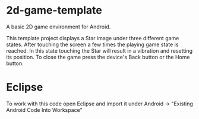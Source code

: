 2d-game-template
================

A basic 2D game environment for Android.

This template project displays a Star image under three different game states. After touching the screen a few times the playing game state is reached. In this state touching the Star will result in a vibration and resetting its position. To close the game press the device's Back button or the Home button.


Eclipse
================

To work with this code open Eclipse and import it under Android -> "Existing Android Code Into Workspace"
